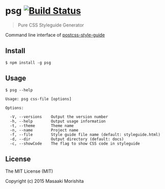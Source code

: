 # psg [![Build Status](https://travis-ci.org/morishitter/psg.svg)](https://travis-ci.org/morishitter/psg)

> Pure CSS Styleguide Generator

Command line interface of [postcss-style-guide](https://github.com/morishitter/postcss-style-guide)

## Install

```shell
$ npm install -g psg
```

## Usage

```shell
$ psg --help
```

```
Usage: psg css-file [options]

Options:

  -V, --versions    Output the version number
  -h, --help        Output usage information
  -t, --theme       Theme name
  -n, --name        Project name
  -f, --file        Style guide file name (default: styleguide.html)
  -d, --dir         Output directory (default: docs)
  -c, --showCode    The flag to show CSS code in styleguide
```

## License

The MIT License (MIT)

Copyright (c) 2015 Masaaki Morishita
